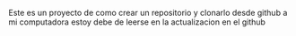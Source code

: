 Este es un proyecto de como crear un repositorio y clonarlo desde github a mi computadora
estoy debe de leerse en la actualizacion en el github